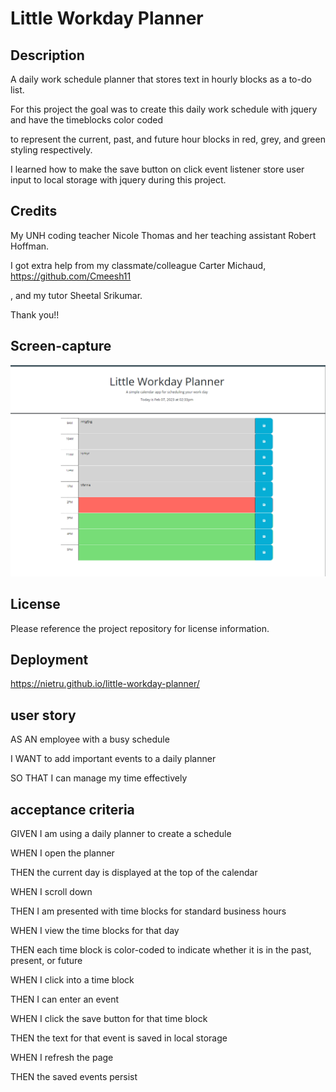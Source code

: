 # Little Workday Planner

## Description

A daily work schedule planner that stores text in hourly blocks as a to-do list.

For this project the goal was to create this daily work schedule with jquery and have the timeblocks color coded

to represent the current, past, and future hour blocks in red, grey, and green styling respectively.

I learned how to make the save button on click event listener store user input to local storage with jquery during this project.

## Credits

My UNH coding teacher Nicole Thomas and her teaching assistant Robert Hoffman.

I got extra help from my classmate/colleague Carter Michaud, https://github.com/Cmeesh11

, and my tutor Sheetal Srikumar.

Thank you!!

## Screen-capture

![Photo of the schedule webpage with rows for each workday hour, and area for user input, and a save button.](./assets/images/screen-captures/Capture1.PNG?raw=true "Optional Title")

## License

Please reference the project repository for license information.

## Deployment

https://nietru.github.io/little-workday-planner/

## user story

AS AN employee with a busy schedule

I WANT to add important events to a daily planner

SO THAT I can manage my time effectively

## acceptance criteria

GIVEN I am using a daily planner to create a schedule

WHEN I open the planner

THEN the current day is displayed at the top of the calendar

WHEN I scroll down

THEN I am presented with time blocks for standard business hours

WHEN I view the time blocks for that day

THEN each time block is color-coded to indicate whether it is in the past, present, or future

WHEN I click into a time block

THEN I can enter an event

WHEN I click the save button for that time block

THEN the text for that event is saved in local storage

WHEN I refresh the page

THEN the saved events persist
